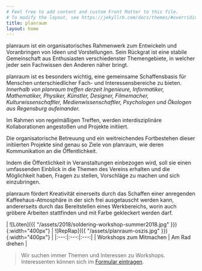 ```yaml
---
# Feel free to add content and custom Front Matter to this file.
# To modify the layout, see https://jekyllrb.com/docs/themes/#overriding-theme-defaults
title: planraum
layout: home
---
```


planraum ist ein organisatorisches Rahmenwerk zum Entwickeln und Voranbringen von Ideen und Vorstellungen. Sein Rückgrat ist eine stabile Gemeinschaft aus Enthusiasten verschiedenster Themengebiete, in welcher jeder sein Fachwissen den Anderen näher bringt.

planraum ist es besonders wichtig, eine gemeinsame Schaffensbasis für Menschen unterschiedlicher Fach- und Interessensbereiche zu bieten. _Innerhalb von planraum treffen derzeit Ingenieure, Informatiker, Mathematiker, Physiker, Künstler, Designer, Filmemacher, Kulturwissenschaftler, Medienwissenschaftler, Psychologen und Ökologen aus Regensburg aufeinander._

Im Rahmen von regelmäßigen Treffen, werden interdisziplinäre Kollaborationen angestoßen und Projekte initiiert.

Die organisatorische Betreuung und ein weitreichendes Fortbestehen dieser initiierten Projekte sind genau so Ziele von planraum, wie deren Kommunikation an die Öffentlichkeit.

Indem die Öffentlichkeit in Veranstaltungen einbezogen wird, soll sie einen umfassenden Einblick in die Themen des Vereins erhalten und die Möglichkeit haben, Fragen zu stellen, Vorschläge zu machen und sich einzubringen.

planraum fördert Kreativität einerseits durch das Schaffen einer anregenden Kaffeehaus-Atmosphäre in der sich frei ausgetauscht werden kann, andererseits durch das Bereitstellen eines Werkbereichs, worin auch gröbere Arbeiten stattfinden und mit Farbe gekleckert werden darf. 

| ![Löten]({{ "/assets/2018/soldering-workshop-summer2018.jpg" }}){:width="400px"} | ![RepRap]({{ "/assets/planraum-oszis.jpg" }}){:width="400px"} |
|:---:|:---:|:---:|
| Workshops zum Mitmachen | Am Rad drehen |

> Wir suchen immer Themen und Interessen zu Workshops. Interessenten können sich im [Formular eintragen](http://workshops.planraum.org).
